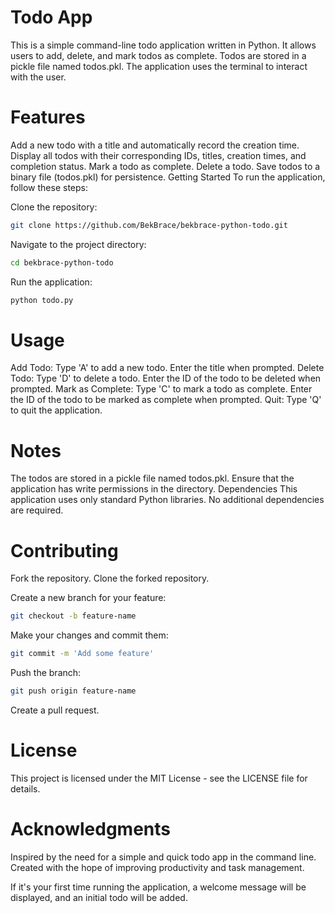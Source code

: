 # Todo App
This is a simple command-line todo application written in Python. 
It allows users to add, delete, and mark todos as complete. 
Todos are stored in a pickle file named todos.pkl. 
The application uses the terminal to interact with the user.


# Features
Add a new todo with a title and automatically record the creation time.
Display all todos with their corresponding IDs, titles, creation times, and completion status.
Mark a todo as complete.
Delete a todo.
Save todos to a binary file (todos.pkl) for persistence.
Getting Started
To run the application, follow these steps:

Clone the repository:
```bash
git clone https://github.com/BekBrace/bekbrace-python-todo.git
```

Navigate to the project directory:
```bash
cd bekbrace-python-todo
```
Run the application:
```bash
python todo.py
```
# Usage
Add Todo: Type 'A' to add a new todo. Enter the title when prompted.
Delete Todo: Type 'D' to delete a todo. Enter the ID of the todo to be deleted when prompted.
Mark as Complete: Type 'C' to mark a todo as complete. Enter the ID of the todo to be marked as complete when prompted.
Quit: Type 'Q' to quit the application.

# Notes
The todos are stored in a pickle file named todos.pkl. Ensure that the application has write permissions in the directory.
Dependencies
This application uses only standard Python libraries. No additional dependencies are required.

# Contributing
Fork the repository.
Clone the forked repository.

Create a new branch for your feature:
```bash
git checkout -b feature-name
```

Make your changes and commit them:
```bash
git commit -m 'Add some feature'
```
Push the branch:
```bash
git push origin feature-name
```
Create a pull request.

# License
This project is licensed under the MIT License - see the LICENSE file for details.

# Acknowledgments
Inspired by the need for a simple and quick todo app in the command line. Created with the hope of improving productivity and task management.

If it's your first time running the application, a welcome message will be displayed, and an initial todo will be added.

